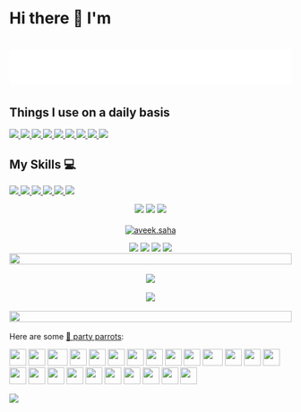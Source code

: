 
# Hi there 👋 I'm
<h1 align="center">
  <img src="https://raw.githubusercontent.com/ManishDass/ManishDass/master/assets/name.svg" alt="Manish Das" />
</h1>

## Things I use on a daily basis

<p align="left">  
<a href="https://github.com/harish-sethuraman/readme-components">
 <img  src="https://readme-components.vercel.app/api?component=logo&fill=black&logo=react&animation=spin&svgfill=15d8fe">  
 </a>
   <a href="https://github.com/harish-sethuraman/readme-components">
<img  src="https://readme-components.vercel.app/api?component=logo&fill=black&logo=typescript&svgfill=2d79c7">
</a>
  <a href="https://github.com/harish-sethuraman/readme-components">
<img  src="https://readme-components.vercel.app/api?component=logo&fill=black&logo=webpack&svgfill=8ed5fa">
</a>
 <a href="https://github.com/harish-sethuraman/readme-components">
 <img  src="https://readme-components.vercel.app/api?component=logo&fill=black&logo=node.js&svgfill=659b60">
</a>
<a href="https://github.com/harish-sethuraman/readme-components">
<img  src="https://readme-components.vercel.app/api?component=logo&fill=black&logo=ember.js&svgfill=df5c43">  
</a>
<a href="https://github.com/harish-sethuraman/readme-components">
<img  src="https://readme-components.vercel.app/api?component=logo&fill=black&logo=sass&svgfill=cd6799">
</a>


<!-- <a href="https://github.com/harish-sethuraman/readme-components">
<img  src="https://readme-components.vercel.app/api?component=logo&fill=black&logo=html5&svgfill=f06629">
</a> -->
<a href="https://github.com/harish-sethuraman/readme-components">
<img  src="https://readme-components.vercel.app/api?component=logo&fill=black&logo=javascript&svgfill=f6df1c">
</a>
<a href="https://github.com/harish-sethuraman/readme-components">
<img  src="https://readme-components.vercel.app/api?component=logo&fill=black&logo=CSS3&svgfill=028dd1">
</a>
<a href="https://github.com/harish-sethuraman/readme-components">
<img  src="https://readme-components.vercel.app/api?component=logo&fill=black&logo=github">
</a>
</p>



## My Skills 💻



<p align="left">
<a href="https://github.com/harish-sethuraman/readme-components">
<img  src="https://readme-components.vercel.app/api?component=linearprogress&skill=HTML&value=80&design=candy&fill=ff69b4">
</a>
<a href="https://github.com/harish-sethuraman/readme-components">
<img  src="https://readme-components.vercel.app/api?component=linearprogress&skill=CSS&value=70&design=candy&fill=ff69b4">
</a>
<a href="https://github.com/harish-sethuraman/readme-components">
<img  src="https://readme-components.vercel.app/api?component=linearprogress&skill=JS&value=50&design=candy&fill=ff69b4">
</a>
<a href="https://github.com/harish-sethuraman/readme-components">
<img  src="https://readme-components.vercel.app/api?component=linearprogress&skill=REACT&value=60&design=candy&fill=ff69b4">
</a>
<a href="https://github.com/harish-sethuraman/readme-components">
<img  src="https://readme-components.vercel.app/api?component=linearprogress&skill=CPP&value=50&design=candy&fill=ff69b4">
</a>
<a href="https://github.com/harish-sethuraman/readme-components">
<img  src="https://readme-components.vercel.app/api?component=linearprogress&skill=GIT&value=70&design=candy&fill=ff69b4">
</a>
</p>


<!-- Stats-->
<p align="center">
  <img height="50%" width="auto" src ="https://github-readme-stats.vercel.app/api?username=ManishDass&show_icons=true&count_private=true&theme=darcula&hide_border=true&hide=issues,contribs&bg_color=00000000">
  <img height="50%" width="auto" src ="https://github-readme-stats.vercel.app/api/top-langs/?username=ManishDass&layout=compact&hide_border=true&theme=darcula&bg_color=00000000&langs_count=6&hide=jupyter%20notebook,tex,css,php&exclude_repo=Pacman-AI">
  <img src ="https://github-readme-streak-stats.herokuapp.com?user=ManishDass&theme=darcula&hide_border=true&background=FFFFFF00">
  <br>
  <br>
  <a href="https://www.buymeacoffee.com/aveek.saha"> <img align="center" src="https://cdn.buymeacoffee.com/buttons/v2/default-orange.png" height="50" width="210" alt="aveek.saha" /></a>
</p



<!--🐍💬SNAKETITLE / 🌐WEBSITE: https://textanim.com/ -->
<p align="center">
<img src="https://i.imgur.com/x1KbuCq.gif" width="500">

<!--🐍📈SNAKEGRAPH / 🌐WEBSITE: https://github.com/Platane/snk & https://github.com/ironmaniiith/Github-profile-name-writer -->
<img src="https://raw.githubusercontent.com/trinib/trinib/snake/github-snake-dark.svg" width="100%">








<!--Gift-->
<img src="https://raw.githubusercontent.com/innng/innng/master/assets/kyubey.gif" height="40" />




<img src="https://c.tenor.com/SOVMSXmWB1kAAAAi/tony-star-jumping.gif" width="70">
<img src="https://i.imgur.com/dBaSKWF.gif" height="20" width="100%">


<!--🐱CAT-->
<p align="center">
<img src="https://media.giphy.com/media/WUlplcMpOCEmTGBtBW/giphy.gif" width="100">

<!--Interest-->
<p align="center">
<img src="https://i.imgur.com/ozEwbHs.gif">


<p align="center">
<img src="https://i.imgur.com/dBaSKWF.gif" height="20" width="100%">




Here are some [🦜 party parrots](https://cultofthepartyparrot.com):

<div>
    <img src="https://cultofthepartyparrot.com/parrots/hd/githubparrot.gif" width="30" height="30"/>
    <img src="https://cultofthepartyparrot.com/flags/hd/indiaparrot.gif" width="30" height="30"/>
    <img src="https://cultofthepartyparrot.com/parrots/asyncparrot.gif" width="36" height="30"/>
    <img src="https://cultofthepartyparrot.com/parrots/hd/exceptionallyfastparrot.gif" width="30" height="30"/>
    <img src="https://cultofthepartyparrot.com/parrots/hd/60fpsparrot.gif" width="30" height="30"/>
    <img src="https://cultofthepartyparrot.com/parrots/hd/jumpingparrot.gif" width="30" height="30"/>
    <img src="https://cultofthepartyparrot.com/parrots/hd/opensourceparrot.gif" width="30" height="30"/>
    <img src="https://cultofthepartyparrot.com/parrots/hd/dealwithitnowparrot.gif" width="30" height="30"/>
    <img src="https://cultofthepartyparrot.com/parrots/hd/hypnoparrotlight.gif" width="30" height="30"/>
    <img src="https://cultofthepartyparrot.com/parrots/databaseparrot.gif" width="30" height="30"/>
    <img src="https://cultofthepartyparrot.com/parrots/fixparrot.gif" width="36" height="30"/>
    <img src="https://cultofthepartyparrot.com/parrots/hd/laptop_parrot.gif" width="30" height="30"/>
    <img src="https://cultofthepartyparrot.com/parrots/hd/spinningparrot.gif" width="30" height="30"/>
    <img src="https://cultofthepartyparrot.com/parrots/hd/levitationparrot.gif" width="30" height="30"/>
    <img src="https://cultofthepartyparrot.com/parrots/hd/meldparrot.gif" width="30" height="30"/>
    <img src="https://cultofthepartyparrot.com/parrots/slomoparrot.gif" width="30" height="30"/>
    <img src="https://cultofthepartyparrot.com/parrots/hd/moonwalkingparrot.gif" width="30" height="30"/>
    <img src="https://cultofthepartyparrot.com/parrots/hd/stableparrot.gif" width="30" height="30"/>
    <img src="https://cultofthepartyparrot.com/parrots/hd/scienceparrot.gif" width="30" height="30"/>
    <img src="https://cultofthepartyparrot.com/parrots/hd/pirateparrot.gif" width="30" height="30"/>
    <img src="https://cultofthepartyparrot.com/parrots/hd/footballparrot.gif" width="30" height="30"/>
    <img src="https://cultofthepartyparrot.com/parrots/hd/illuminatiparrot.gif" width="30" height="30"/>
    <img src="https://cultofthepartyparrot.com/parrots/hd/hypnoparrotdark.gif" width="30" height="30"/>
    <img src="https://cultofthepartyparrot.com/parrots/hd/mustacheparrot.gif" width="30" height="30"/>
</div>












![](https://komarev.com/ghpvc/?username=your-github-ManishDass&style=plastic)


